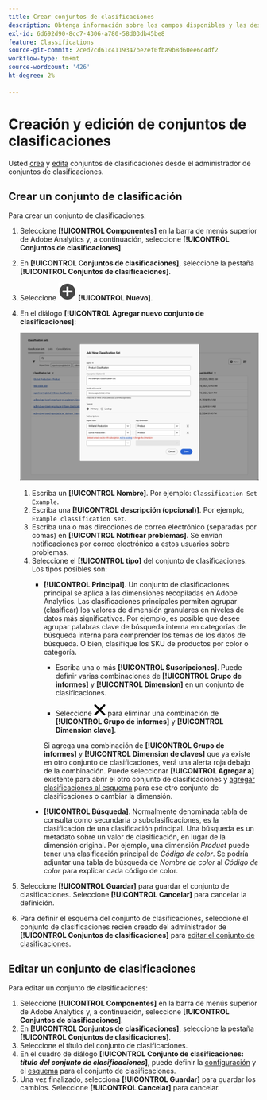 ```yaml
---
title: Crear conjuntos de clasificaciones
description: Obtenga información sobre los campos disponibles y las descripciones al crear un conjunto de clasificaciones.
exl-id: 6d692d90-8cc7-4306-a780-58d03db45be8
feature: Classifications
source-git-commit: 2ced7cd61c4119347be2ef0fba9b8d60ee6c4df2
workflow-type: tm+mt
source-wordcount: '426'
ht-degree: 2%

---
```


# Creación y edición de conjuntos de clasificaciones

Usted [crea](#create-a-classification-set) y [edita](#edit-a-classification-set) conjuntos de clasificaciones desde el administrador de conjuntos de clasificaciones.

## Crear un conjunto de clasificación

Para crear un conjunto de clasificaciones:

1. Seleccione **[!UICONTROL Componentes]** en la barra de menús superior de Adobe Analytics y, a continuación, seleccione **[!UICONTROL Conjuntos de clasificaciones]**.
1. En **[!UICONTROL Conjuntos de clasificaciones]**, seleccione la pestaña **[!UICONTROL Conjuntos de clasificaciones]**.
1. Seleccione ![AgregarCírculo](/help/assets/icons/AddCircle.svg) **[!UICONTROL Nuevo]**.
1. En el diálogo **[!UICONTROL Agregar nuevo conjunto de clasificaciones]**:

   ![Conjuntos de clasificaciones: agregar nuevo conjunto de clasificaciones](assets/classifications-sets-new.png)

   1. Escriba un **[!UICONTROL Nombre]**. Por ejemplo: `Classification Set Example`.
   1. Escriba una **[!UICONTROL descripción (opcional)]**. Por ejemplo, `Example classification set`.
   1. Escriba una o más direcciones de correo electrónico (separadas por comas) en **[!UICONTROL Notificar problemas]**. Se envían notificaciones por correo electrónico a estos usuarios sobre problemas.
   1. Seleccione el **[!UICONTROL tipo]** del conjunto de clasificaciones. Los tipos posibles son:
      * **[!UICONTROL Principal]**. Un conjunto de clasificaciones principal se aplica a las dimensiones recopiladas en Adobe Analytics. Las clasificaciones principales permiten agrupar (clasificar) los valores de dimensión granulares en niveles de datos más significativos. Por ejemplo, es posible que desee agrupar palabras clave de búsqueda interna en categorías de búsqueda interna para comprender los temas de los datos de búsqueda. O bien, clasifique los SKU de productos por color o categoría.
         * Escriba una o más **[!UICONTROL Suscripciones]**.  Puede definir varias combinaciones de **[!UICONTROL Grupo de informes]** y **[!UICONTROL Dimension]** en un conjunto de clasificaciones.

         * Seleccione ![CrossSize400](/help/assets/icons/CrossSize400.svg) para eliminar una combinación de **[!UICONTROL Grupo de informes]** y **[!UICONTROL Dimension clave]**.

        Si agrega una combinación de **[!UICONTROL Grupo de informes]** y **[!UICONTROL Dimension de claves]** que ya existe en otro conjunto de clasificaciones, verá una alerta roja debajo de la combinación. Puede seleccionar **[!UICONTROL Agregar a]** existente para abrir el otro conjunto de clasificaciones y [agregar clasificaciones al esquema](schema.md) para ese otro conjunto de clasificaciones o cambiar la dimensión.
      * **[!UICONTROL Búsqueda]**. Normalmente denominada tabla de consulta como secundaria o subclasificaciones, es la clasificación de una clasificación principal. Una búsqueda es un metadato sobre un valor de clasificación, en lugar de la dimensión original. Por ejemplo, una dimensión *Product* puede tener una clasificación principal de *Código de color*. Se podría adjuntar una tabla de búsqueda de *Nombre de color* al *Código de color* para explicar cada código de color.
1. Seleccione **[!UICONTROL Guardar]** para guardar el conjunto de clasificaciones. Seleccione **[!UICONTROL Cancelar]** para cancelar la definición.
1. Para definir el esquema del conjunto de clasificaciones, seleccione el conjunto de clasificaciones recién creado del administrador de **[!UICONTROL Conjuntos de clasificaciones]** para [editar el conjunto de clasificaciones](#edit-a-classification-set).


## Editar un conjunto de clasificaciones

Para editar un conjunto de clasificaciones:

1. Seleccione **[!UICONTROL Componentes]** en la barra de menús superior de Adobe Analytics y, a continuación, seleccione **[!UICONTROL Conjuntos de clasificaciones]**.
1. En **[!UICONTROL Conjuntos de clasificaciones]**, seleccione la pestaña **[!UICONTROL Conjuntos de clasificaciones]**.
1. Seleccione el título del conjunto de clasificaciones.
1. En el cuadro de diálogo **[!UICONTROL Conjunto de clasificaciones: _título del conjunto de clasificaciones_]**, puede definir la [configuración](settings.md) y el [esquema](schema.md) para el conjunto de clasificaciones.
1. Una vez finalizado, selecciona **[!UICONTROL Guardar]** para guardar los cambios. Seleccione **[!UICONTROL Cancelar]** para cancelar.


<!--


### Schema

In the Schema tab 





You can use the Classification set manager to create a classification set.

**[!UICONTROL Components]** > **[!UICONTROL Classification sets]** > **[!UICONTROL Sets]** > **[!UICONTROL Add]**

When creating a classification set, the following fields are available.

* **[!UICONTROL Name]**: A text field used to identify the classification set. This field cannot be edited upon creation, but can be renamed later.
* **[!UICONTROL Column Name]**: The name of the first classification dimension that you want to create. This field is the dimension name used in Analysis Workspace, and the column name when exporting classification data. You can add more column names after the classification set is created.
* **[!UICONTROL Type]**: Radio buttons that indicate the type of classification.
  * **[!UICONTROL Primary]**: Apply to dimensions collected in Analytics. They are a way to group (classify) granular dimension values into more meaningful levels of data. For example, you might want to group internal search keywords into internal search categories, to better understand themes in your search data.
  * **[!UICONTROL Lookup]**: Commonly referred to as child or subclassifications, a lookup table is a classification of a primary classification. It is metadata about a classification value, rather than the original dimension. For example, the Product variable might have a primary classification of 'Color code'. A lookup table of 'Color name' could then be attached to 'Color code' to further explain what each code means.
* **[!UICONTROL Subscriptions]** The report suites and dimensions that this classification set applies to. You can add multiple report suite and dimension combinations to a classification set.

![Create a Classification set](../../assets/classification-set-create.png)

If a classification set exists for a given report suite + variable, the classification is added to the schema instead. A given report suite + variable combination cannot belong to multiple classification sets.

-->